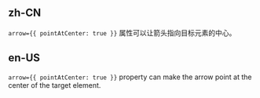 ## zh-CN

`arrow={{ pointAtCenter: true }}` 属性可以让箭头指向目标元素的中心。

## en-US

`arrow={{ pointAtCenter: true }}` property can make the arrow point at the center of the target element.
